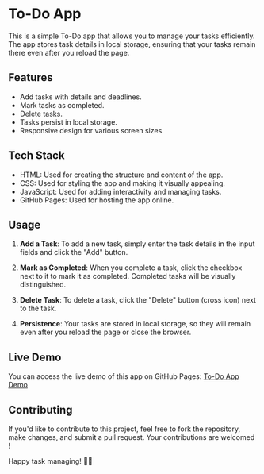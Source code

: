 # To-Do App

This is a simple To-Do app that allows you to manage your tasks efficiently. The app stores task details in local storage, ensuring that your tasks remain there even after you reload the page.

## Features

- Add tasks with details and deadlines.
- Mark tasks as completed.
- Delete tasks.
- Tasks persist in local storage.
- Responsive design for various screen sizes.

## Tech Stack

- HTML: Used for creating the structure and content of the app.
- CSS: Used for styling the app and making it visually appealing.
- JavaScript: Used for adding interactivity and managing tasks.
- GitHub Pages: Used for hosting the app online.

## Usage

1. **Add a Task**: To add a new task, simply enter the task details in the input fields and click the "Add" button.

2. **Mark as Completed**: When you complete a task, click the checkbox next to it to mark it as completed. Completed tasks will be visually distinguished.

3. **Delete Task**: To delete a task, click the "Delete" button (cross icon) next to the task.

4. **Persistence**: Your tasks are stored in local storage, so they will remain even after you reload the page or close the browser.

## Live Demo

You can access the live demo of this app on GitHub Pages: [To-Do App Demo](https://your-Anuj3412.github.io/To-Do/)

## Contributing

If you'd like to contribute to this project, feel free to fork the repository, make changes, and submit a pull request. Your contributions are welcomed !

Happy task managing! 📝🚀
